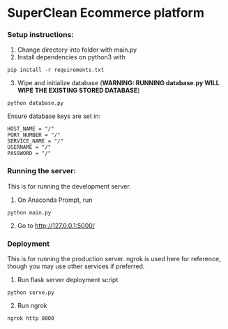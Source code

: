 # SuperClean Ecommerce platform

### Setup instructions:
1. Change directory into folder with main.py
2. Install dependencies on python3 with
```
pip install -r requirements.txt
```
3. Wipe and initialize database (**WARNING: RUNNING database.py WILL WIPE THE EXISTING STORED DATABASE**)
```
python database.py
```

Ensure database keys are set in:
```
HOST_NAME = "/"
PORT_NUMBER = "/"
SERVICE_NAME = "/"
USERNAME = "/"
PASSWORD = "/"
```

### Running the server: 
This is for running the development server.
1. On Anaconda Prompt, run
```
python main.py
```
2. Go to http://127.0.0.1:5000/

### Deployment
This is for running the production server. ngrok is used here for reference, though you may use other services if preferred.
1. Run flask server deployment script
```
python serve.py
```
2. Run ngrok
```
ngrok http 8000
```
